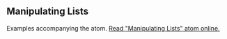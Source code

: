 ## Manipulating Lists

Examples accompanying the atom.
[Read "Manipulating Lists" atom online.](https://stepik.org/lesson/107893/step/1)
